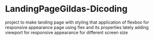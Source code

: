 # LandingPageGildas-Dicoding
project to make landing page with styling that application of flexbox for responsive appearance page
using flex and its properties
lately adding viewport for responsive appearance for different screen size

